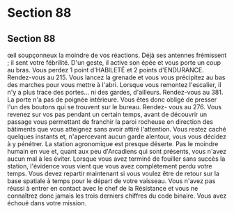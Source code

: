 # Section 88

## Section 88

œil soupçonneux la moindre de vos réactions. Déjà ses antennes
frémissent ; il sent votre fébrilité. D'un geste, il active son épée et
vous porte un coup au bras. Vous perdez 1 point d'HABlLETÉ
et 2 points d'ENDURANCE. Rendez-vous au 215.
Vous lancez la grenade et vous vous précipitez au bas des
marches pour vous mettre à l'abri. Lorsque vous remontez
l'escalier, il n'y a plus trace des portes... ni des gardes, d'ailleurs.
Rendez-vous au 381.
La porte n'a pas de poignée intérieure. Vous êtes donc obligé de
presser l'un des boutons qui se trouvent sur le bureau. Rendez-
vous au 276.
Vous revenez sur vos pas pendant un certain temps, avant de
découvrir un passage vous permettant de franchir la paroi
rocheuse en direction des bâtiments que vous atteignez sans
avoir attiré l'attention. Vous restez caché quelques instants et,
n'apercevant aucun garde alentour, vous vous décidez à y
pénétrer. La station agronomique est presque déserte. Pas le
moindre humain en vue et, quant aux peu d'Arcadiens qui sont
présents, vous n'avez aucun mal à les éviter. Lorsque vous avez
terminé de fouiller sans succès la station, l'évidence vous vient
que vous avez complètement perdu votre temps. Vous devez
repartir maintenant si vous voulez être de retour sur la base
spatiale à temps pour le départ de votre vaisseau. Vous n'avez
pas réussi à entrer en contact avec le chef de la Résistance et vous
ne connaîtrez donc jamais les trois derniers chiffres du code
binaire. Vous avez échoué dans votre mission.